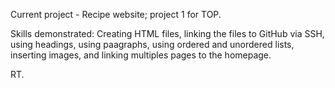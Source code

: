 Current project - Recipe website; project 1 for TOP.

Skills demonstrated: Creating HTML files, linking the files to GitHub via SSH, using headings, using paagraphs,
using ordered and unordered lists, inserting images, and linking multiples pages to the homepage. 

RT.
